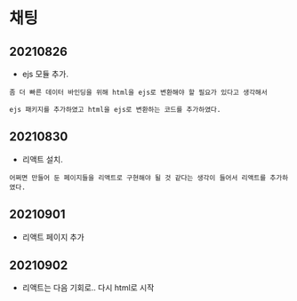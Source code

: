# 채팅

## 20210826 
 + ejs 모듈 추가.

  ```
  좀 더 빠른 데이터 바인딩을 위해 html을 ejs로 변환해야 할 필요가 있다고 생각해서

  ejs 패키지를 추가하였고 html을 ejs로 변환하는 코드를 추가하였다.
  ```

## 20210830
 + 리액트 설치.

  ```
  어쩌면 만들어 둔 페이지들을 리액트로 구현해야 될 것 같다는 생각이 들어서 리액트를 추가하였다.
  ```

## 20210901
 + 리액트 페이지 추가

## 20210902
 + 리액트는 다음 기회로.. 다시 html로 시작